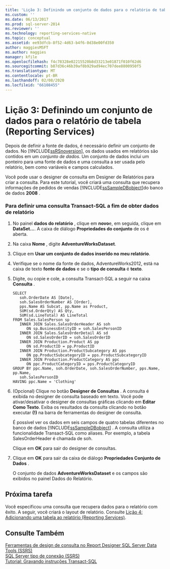 ```yaml
---
title: 'Lição 3: Definindo um conjunto de dados para o relatório de tabela (Reporting Services) | Microsoft Docs'
ms.custom: ''
ms.date: 06/13/2017
ms.prod: sql-server-2014
ms.reviewer: ''
ms.technology: reporting-services-native
ms.topic: conceptual
ms.assetid: ee93dfcb-8f52-4d63-b4f6-0d38e00fd350
author: maggiesMSFT
ms.author: maggies
manager: kfile
ms.openlocfilehash: f4c78328e02215520b8d33213e01871f010f62d6
ms.sourcegitcommit: b87d36c46b39af8b929ad94ec707dee8800950f5
ms.translationtype: MT
ms.contentlocale: pt-BR
ms.lasthandoff: 02/08/2020
ms.locfileid: "66108455"
---
```

# <a name="lesson-3-defining-a-dataset-for-the-table-report-reporting-services"></a>Lição 3: Definindo um conjunto de dados para o relatório de tabela (Reporting Services)
  Depois de definir a fonte de dados, é necessário definir um conjunto de dados. No [!INCLUDE[ssRSnoversion](../includes/ssrsnoversion-md.md)], os dados usados em relatórios são contidos em um *conjunto de dados*. Um conjunto de dados inclui um ponteiro para uma fonte de dados e uma consulta a ser usada pelo relatório, bem como variáveis e campos calculados.  
  
 Você pode usar o designer de consulta em Designer de Relatórios para criar a consulta. Para este tutorial, você criará uma consulta que recupera informações de pedidos de vendas [!INCLUDE[ssSampleDBobject](../includes/sssampledbobject-md.md)]do banco de dados **2008** .  
  
### <a name="to-define-a-transact-sql-query-for-report-data"></a>Para definir uma consulta Transact-SQL a fim de obter dados de relatório  
  
1.  No painel **dados do relatório** , clique em **novo**e, em seguida, clique em **DataSet...**. A caixa de diálogo **Propriedades do conjunto** de os é aberta.  
  
2.  Na caixa **Nome** , digite **AdventureWorksDataset**.  
  
3.  Clique em **Usar um conjunto de dados inserido no meu relatório**.  
  
4.  Verifique se o nome da fonte de dados, AdventureWorks2012, está na caixa de texto **fonte de dados** e se o **tipo de consulta** é **texto**.  
  
5.  Digite, ou copie e cole, a consulta Transact-SQL a seguir na caixa **Consulta** .  
  
    ```  
    SELECT   
       soh.OrderDate AS [Date],   
       soh.SalesOrderNumber AS [Order],   
       pps.Name AS Subcat, pp.Name as Product,    
       SUM(sd.OrderQty) AS Qty,  
       SUM(sd.LineTotal) AS LineTotal  
    FROM Sales.SalesPerson sp   
       INNER JOIN Sales.SalesOrderHeader AS soh   
          ON sp.BusinessEntityID = soh.SalesPersonID  
       INNER JOIN Sales.SalesOrderDetail AS sd   
          ON sd.SalesOrderID = soh.SalesOrderID  
       INNER JOIN Production.Product AS pp   
          ON sd.ProductID = pp.ProductID  
       INNER JOIN Production.ProductSubcategory AS pps   
          ON pp.ProductSubcategoryID = pps.ProductSubcategoryID  
       INNER JOIN Production.ProductCategory AS ppc   
          ON ppc.ProductCategoryID = pps.ProductCategoryID  
    GROUP BY ppc.Name, soh.OrderDate, soh.SalesOrderNumber, pps.Name, pp.Name,   
       soh.SalesPersonID  
    HAVING ppc.Name = 'Clothing'  
    ```  
  
6.  (Opcional) Clique no botão **Designer de Consultas** . A consulta é exibida no designer de consulta baseado em texto. Você pode ativar/desativar o designer de consultas gráficas clicando em **Editar Como Texto**. Exiba os resultados da consulta clicando no botão executar **(!)** na barra de ferramentas do designer de consulta.  
  
     É possível ver os dados em seis campos de quatro tabelas diferentes no banco de dados [!INCLUDE[ssSampleDBobject](../includes/sssampledbobject-md.md)] . A consulta utiliza a funcionalidade Transact-SQL como aliases. Por exemplo, a tabela SalesOrderHeader é chamada de soh.  
  
     Clique em **OK** para sair do designer de consultas.  
  
7.  Clique em **OK** para sair da caixa de diálogo **Propriedades Conjunto de Dados** .  
  
     O conjunto de dados **AdventureWorksDataset** e os campos são exibidos no painel Dados do Relatório.  
  
## <a name="next-task"></a>Próxima tarefa  
 Você especificou uma consulta que recupera dados para o relatório com êxito. A seguir, você criará o layout de relatório. Consulte [Lição 4: Adicionando uma tabela ao relatório &#40;Reporting Services&#41;](lesson-4-adding-a-table-to-the-report-reporting-services.md).  
  
## <a name="see-also"></a>Consulte Também  
 [Ferramentas de design de consulta no Report Designer SQL Server Data Tools &#40;SSRS&#41;](report-data/query-design-tools-ssrs.md)   
 [SQL Server tipo de conexão &#40;SSRS&#41;](report-data/sql-server-connection-type-ssrs.md)   
 [Tutorial: Gravando instruções Transact-SQL](../t-sql/tutorial-writing-transact-sql-statements.md)  
  
  

